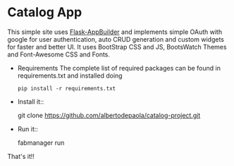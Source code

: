 # Catalog App
This simple site uses [Flask-AppBuilder](https://github.com/dpgaspar/Flask-AppBuilder) and implements simple OAuth with google for user authentication, auto CRUD generation and custom widgets for faster and better UI.
It uses BootStrap CSS and JS, BootsWatch Themes and Font-Awesome CSS and Fonts.


- Requirements
The complete list of required packages can be found in requirements.txt and installed doing
    ```
    pip install -r requirements.txt
    ```

- Install it::

	git clone https://github.com/albertodepaola/catalog-project.git


- Run it::

	fabmanager run


That's it!!


